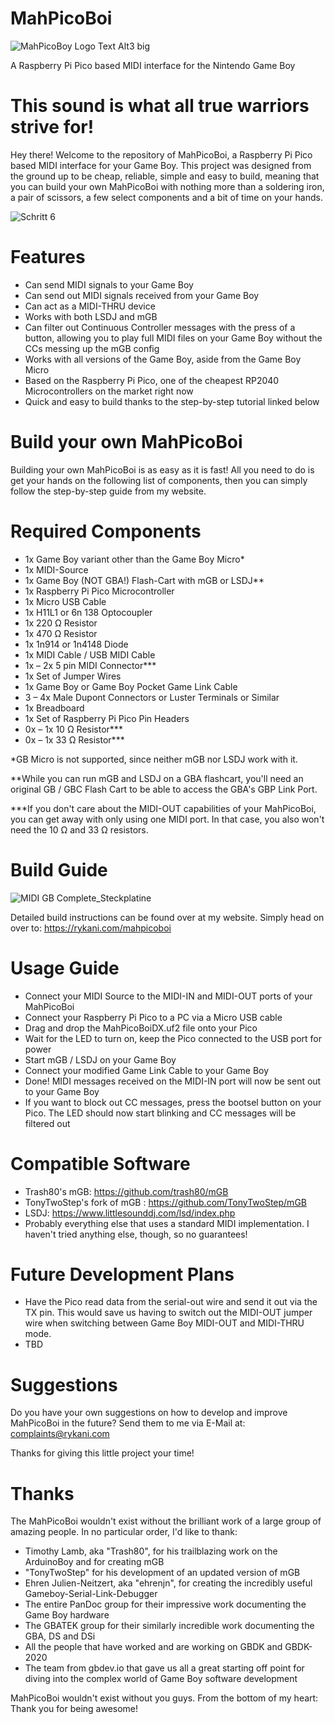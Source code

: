 # MahPicoBoi

![MahPicoBoy Logo Text Alt3 big](https://github.com/AP-AAiS/MahPicoBoi/assets/68875171/7395376f-ddb4-439d-9d3f-3c267d7ef070)

A Raspberry Pi Pico based MIDI interface for the Nintendo Game Boy

# This sound is what all true warriors strive for!
Hey there! Welcome to the repository of MahPicoBoi, a Raspberry Pi Pico based MIDI interface for your Game Boy. This project was designed from the ground up to be cheap, reliable, simple and easy to build, meaning that you can build your own MahPicoBoi with nothing more than a soldering iron, a pair of scissors, a few select components and a bit of time on your hands.

![Schritt 6](https://github.com/AP-AAiS/MahPicoBoi/assets/68875171/24ec21bd-c762-4de8-b614-6a071cfe130e)

# Features
- Can send MIDI signals to your Game Boy
- Can send out MIDI signals received from your Game Boy  
- Can act as a MIDI-THRU device
- Works with both LSDJ and mGB
- Can filter out Continuous Controller messages with the press of a button, allowing you to play full MIDI files on your Game Boy without the CCs messing up the mGB config
- Works with all versions of the Game Boy, aside from the Game Boy Micro 
- Based on the Raspberry Pi Pico, one of the cheapest RP2040 Microcontrollers on the market right now
- Quick and easy to build thanks to the step-by-step tutorial linked below

# Build your own MahPicoBoi
Building your own MahPicoBoi is as easy as it is fast! All you need to do is get your hands on the following list of components, then you can simply follow the step-by-step guide from my website.

# Required Components
- 1x 	        Game Boy variant other than the Game Boy Micro*
- 1x 	        MIDI-Source
- 1x 	        Game Boy (NOT GBA!) Flash-Cart with mGB or LSDJ**
- 1x 	        Raspberry Pi Pico Microcontroller
- 1x 	        Micro USB Cable
- 1x 	        H11L1 or 6n 138 Optocoupler
- 1x 	        220 Ω Resistor
- 1x 	        470 Ω Resistor
- 1x 	        1n914 or 1n4148 Diode
- 1x 	        MIDI Cable / USB MIDI Cable
- 1x – 2x 	  5 pin MIDI Connector***
- 1x 	        Set of Jumper Wires
- 1x 	        Game Boy or Game Boy Pocket Game Link Cable
- 3 – 4x 	    Male Dupont Connectors or Luster Terminals or Similar
- 1x 	        Breadboard
- 1x 	        Set of Raspberry Pi Pico Pin Headers
- 0x – 1x 	  10 Ω Resistor***
- 0x – 1x 	  33 Ω Resistor***

*GB Micro is not supported, since neither mGB nor LSDJ work with it.

**While you can run mGB and LSDJ on a GBA flashcart, you'll need an original GB / GBC Flash Cart to be able to access the GBA's GBP Link Port.

***If you don't care about the MIDI-OUT capabilities of your MahPicoBoi, you can get away with only using one MIDI port. In that case, you also won't need the 10 Ω and 33 Ω resistors. 

# Build Guide
![MIDI GB Complete_Steckplatine](https://github.com/AP-AAiS/MahPicoBoi/assets/68875171/61bf094e-2866-47bb-a320-165d43215461)

Detailed build instructions can be found over at my website. Simply head on over to:
https://rykani.com/mahpicoboi

# Usage Guide
- Connect your MIDI Source to the MIDI-IN and MIDI-OUT ports of your MahPicoBoi
- Connect your Raspberry Pi Pico to a PC via a Micro USB cable
- Drag and drop the MahPicoBoiDX.uf2 file onto your Pico
- Wait for the LED to turn on, keep the Pico connected to the USB port for power
- Start mGB / LSDJ on your Game Boy
- Connect your modified Game Link Cable to your Game Boy
- Done! MIDI messages received on the MIDI-IN port will now be sent out to your Game Boy
- If you want to block out CC messages, press the bootsel button on your Pico. The LED should now start blinking and CC messages will be filtered out

# Compatible Software
- Trash80's mGB: https://github.com/trash80/mGB
- TonyTwoStep's fork of mGB : https://github.com/TonyTwoStep/mGB
- LSDJ: https://www.littlesounddj.com/lsd/index.php
- Probably everything else that uses a standard MIDI implementation. I haven't tried anything else, though, so no guarantees!

# Future Development Plans
- Have the Pico read data from the serial-out wire and send it out via the TX pin. This would save us having to switch out the MIDI-OUT jumper wire when switching between Game Boy MIDI-OUT and MIDI-THRU mode.
- TBD

# Suggestions
Do you have your own suggestions on how to develop and improve MahPicoBoi in the future? Send them to me via E-Mail at: complaints@rykani.com

Thanks for giving this little project your time!

# Thanks
The MahPicoBoi wouldn't exist without the brilliant work of a large group of amazing people. In no particular order, I'd like to thank:
- Timothy Lamb, aka "Trash80", for his trailblazing work on the ArduinoBoy and for creating mGB
- "TonyTwoStep" for his development of an updated version of mGB
- Ehren Julien-Neitzert, aka "ehrenjn", for creating the incredibly useful Gameboy-Serial-Link-Debugger
- The entire PanDoc group for their impressive work documenting the Game Boy hardware
- The GBATEK group for their similarly incredible work documenting the GBA, DS and DSi
- All the people that have worked and are working on GBDK and GBDK-2020
- The team from gbdev.io that gave us all a great starting off point for diving into the complex world of Game Boy software development

MahPicoBoi wouldn't exist without you guys. From the bottom of my heart: Thank you for being awesome!
